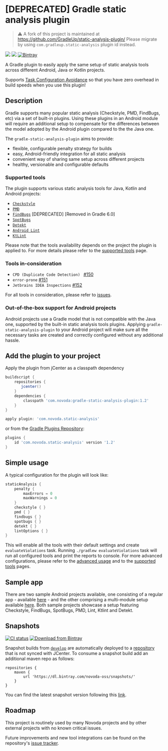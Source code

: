 # [DEPRECATED] Gradle static analysis plugin

> :warning: A fork of this project is maintained at https://github.com/GradleUp/static-analysis-plugin/
> Please migrate by using `com.gradleup.static-analysis` plugin id instead.

[![](https://ci.novoda.com/buildStatus/icon?job=gradle-static-analysis-plugin)](https://ci.novoda.com/job/gradle-static-analysis-plugin/lastSuccessfulBuild) [![](https://img.shields.io/badge/License-Apache%202.0-lightgrey.svg)](LICENSE.txt) [![Bintray](https://api.bintray.com/packages/novoda-oss/maven/gradle-static-analysis-plugin/images/download.svg)](https://bintray.com/novoda-oss/maven/gradle-static-analysis-plugin/_latestVersion)

A Gradle plugin to easily apply the same setup of static analysis tools across different Android, Java or Kotlin projects.

Supports [Task Configuration Avoidance](https://docs.gradle.org/current/userguide/task_configuration_avoidance.html) so that you have zero overhead in build speeds when you use this plugin!

## Description
Gradle supports many popular static analysis (Checkstyle, PMD, FindBugs, etc) via a set of built-in plugins.
Using these plugins in an Android module will require an additional setup to compensate for the differences between
the model adopted by the Android plugin compared to the the Java one.

The `gradle-static-analysis-plugin` aims to provide:
- flexible, configurable penalty strategy for builds
- easy, Android-friendly integration for all static analysis
- convenient way of sharing same setup across different projects
- healthy, versionable and configurable defaults

### Supported tools
The plugin supports various static analysis tools for Java, Kotlin and Android projects:

 * [`Checkstyle`](docs/tools/checkstyle.md)
 * [`PMD`](docs/tools/pmd.md)
 * [`FindBugs`](docs/tools/findbugs.md) [DEPRECATED] [Removed in Gradle 6.0]
 * [`SpotBugs`](docs/tools/spotbugs.md)
 * [`Detekt`](docs/tools/detekt.md)
 * [`Android Lint`](docs/tools/android_lint.md)
 * [`KtLint`](docs/tools/ktlint.md)
 
Please note that the tools availability depends on the project the plugin is applied to. For more details please refer to the
[supported tools](docs/supported-tools.md) page.

### Tools in-consideration
                          
 * `CPD (Duplicate Code Detection) ` [#150](https://github.com/novoda/gradle-static-analysis-plugin/issues/150)
 * `error-prone` [#151](https://github.com/novoda/gradle-static-analysis-plugin/issues/151)
 * `Jetbrains IDEA Inspections` [#152](https://github.com/novoda/gradle-static-analysis-plugin/issues/152)

For all tools in consideration, please refer to [issues](https://github.com/novoda/gradle-static-analysis-plugin/issues?q=is%3Aissue+is%3Aopen+label%3A%22new+tool%22). 

### Out-of-the-box support for Android projects
Android projects use a Gradle model that is not compatible with the Java one, supported by the built-in static analysis tools plugins.
Applying `gradle-static-analysis-plugin` to your Android project will make sure all the necessary tasks are created and correctly configured
without any additional hassle.

## Add the plugin to your project
Apply the plugin from jCenter as a classpath dependency

```gradle
buildscript {
    repositories {
       jcenter()
    }
    dependencies {
        classpath 'com.novoda:gradle-static-analysis-plugin:1.2'
    }
}

apply plugin: 'com.novoda.static-analysis'
```
        
or from the [Gradle Plugins Repository](https://plugins.gradle.org/):

```gradle
plugins {
    id 'com.novoda.static-analysis' version '1.2'
}

```

## Simple usage
A typical configuration for the plugin will look like:

```gradle
staticAnalysis {
    penalty {
        maxErrors = 0
        maxWarnings = 0
    }
    checkstyle { }
    pmd { }
    findbugs { }
    spotbugs { }
    detekt { }
    lintOptions { }
}
```

This will enable all the tools with their default settings and create `evaluateViolations` task. Running `./gradlew evaluateViolations` task will run all configured tools and print the reports to console. For more advanced configurations, please refer to the
[advanced usage](docs/advanced-usage.md) and to the [supported tools](docs/supported-tools.md) pages.

## Sample app
There are two sample Android projects available, one consisting of a regular app - available [here](https://github.com/novoda/gradle-static-analysis-plugin/tree/master/sample) - and the other comprising a multi-module setup available [here](https://github.com/novoda/gradle-static-analysis-plugin/tree/master/sample-multi-module). Both sample projects showcase a setup featuring Checkstyle, FindBugs, SpotBugs, PMD, Lint, Ktlint and Detekt.

## Snapshots
[![CI status](https://ci.novoda.com/buildStatus/icon?job=gradle-static-analysis-plugin-snapshot)](https://ci.novoda.com/job/gradle-static-analysis-plugin-snapshot/lastBuild/console) [![Download from Bintray](https://api.bintray.com/packages/novoda-oss/snapshots/gradle-static-analysis-plugin/images/download.svg)](https://bintray.com/novoda-oss/snapshots/gradle-static-analysis-plugin/_latestVersion)

Snapshot builds from [`develop`](https://github.com/novoda/gradle-static-analysis-plugin/compare/master...develop) are automatically deployed to a [repository](https://bintray.com/novoda-oss/snapshots/gradle-static-analysis-plugin/_latestVersion) that is not synced with JCenter.
To consume a snapshot build add an additional maven repo as follows:
```
repositories {
    maven {
        url 'https://dl.bintray.com/novoda-oss/snapshots/'
    }
}
```

You can find the latest snapshot version following this [link](https://bintray.com/novoda-oss/snapshots/gradle-static-analysis-plugin/_latestVersion).

## Roadmap

This project is routinely used by many Novoda projects and by other external projects with no known critical issues.

Future improvements and new tool integrations can be found on the repository's
[issue tracker](https://github.com/novoda/gradle-static-analysis-plugin/issues?q=is%3Aopen+is%3Aissue+label%3Aenhancement).
